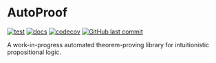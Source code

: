 # AutoProof

[![test](https://github.com/artemmavrin/autoproof/actions/workflows/test.yml/badge.svg)](https://github.com/artemmavrin/autoproof/actions/workflows/test.yml)
[![docs](https://github.com/artemmavrin/autoproof/actions/workflows/docs.yml/badge.svg)](https://artemmavrin.github.io/autoproof/)
[![codecov](https://codecov.io/gh/artemmavrin/autoproof/branch/main/graph/badge.svg?token=8GOAG2K1LQ)](https://codecov.io/gh/artemmavrin/autoproof)
[![GitHub last commit](https://img.shields.io/github/last-commit/artemmavrin/autoproof)](https://github.com/artemmavrin/autoproof)

A work-in-progress automated theorem-proving library for intuitionistic propositional logic.
